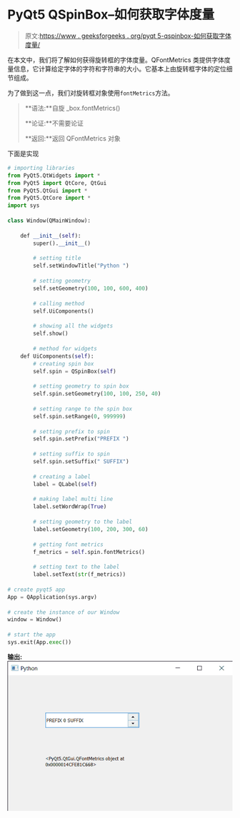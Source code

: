 # PyQt5 QSpinBox–如何获取字体度量

> 原文:[https://www . geeksforgeeks . org/pyqt 5-qspinbox-如何获取字体度量/](https://www.geeksforgeeks.org/pyqt5-qspinbox-how-to-get-the-font-metrics/)

在本文中，我们将了解如何获得旋转框的字体度量。QFontMetrics 类提供字体度量信息，它计算给定字体的字符和字符串的大小。它基本上由旋转框字体的定位细节组成。

为了做到这一点，我们对旋转框对象使用`fontMetrics`方法。

> **语法:**自旋 _box.fontMetrics()
> 
> **论证:**不需要论证
> 
> **返回:**返回 QFontMetrics 对象

下面是实现

```py
# importing libraries
from PyQt5.QtWidgets import * 
from PyQt5 import QtCore, QtGui
from PyQt5.QtGui import * 
from PyQt5.QtCore import * 
import sys

class Window(QMainWindow):

    def __init__(self):
        super().__init__()

        # setting title
        self.setWindowTitle("Python ")

        # setting geometry
        self.setGeometry(100, 100, 600, 400)

        # calling method
        self.UiComponents()

        # showing all the widgets
        self.show()

        # method for widgets
    def UiComponents(self):
        # creating spin box
        self.spin = QSpinBox(self)

        # setting geometry to spin box
        self.spin.setGeometry(100, 100, 250, 40)

        # setting range to the spin box
        self.spin.setRange(0, 999999)

        # setting prefix to spin
        self.spin.setPrefix("PREFIX ")

        # setting suffix to spin
        self.spin.setSuffix(" SUFFIX")

        # creating a label
        label = QLabel(self)

        # making label multi line
        label.setWordWrap(True)

        # setting geometry to the label
        label.setGeometry(100, 200, 300, 60)

        # getting font metrics
        f_metrics = self.spin.fontMetrics()

        # setting text to the label
        label.setText(str(f_metrics))

# create pyqt5 app
App = QApplication(sys.argv)

# create the instance of our Window
window = Window()

# start the app
sys.exit(App.exec())
```

**输出:**
![](img/301d54b00265824b6fe28031e70a9716.png)